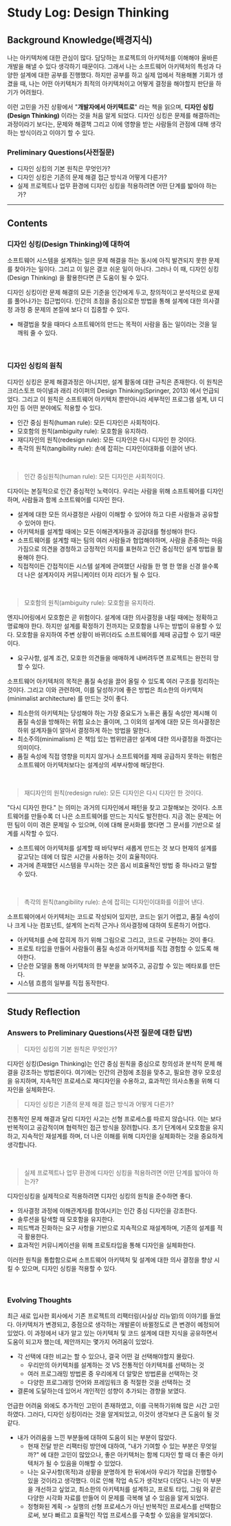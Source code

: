 # Study Log: Design Thinking

## Background Knowledge(배경지식)

나는 아키텍처에 대한 관심이 많다. 담당하는 프로젝트의 아키텍처를 이해해야 올바른 개발을 해낼 수 있다 생각하기 때문이다. 그래서 나는 소프트웨어 아키텍처의 특성과 다양한 설계에 대한 공부를 진행했다. 하지만 공부를 하고 실제 업에서 적용해볼 기회가 생겼을 때, 나는 어떤 아키텍처가 최적의 아키텍처이고 어떻게 결정을 해야할지 판단을 하기가 어려웠다.

이런 고민을 가진 상황에서 "**개발자에서 아키텍트로**" 라는 책을 읽으며, **디자인 싱킹(Design Thinking)** 이라는 것을 처음 알게 되었다. 디자인 싱킹은 문제를 해결하려는 과정이라기 보다는, 문제와 해결책 그리고 이에 영향을 받는 사람들의 관점에 대해 생각하는 방식이라고 이야기 할 수 있다.

### Preliminary Questions(사전질문)

- 디자인 싱킹의 기본 원칙은 무엇인가?
- 디자인 싱킹은 기존의 문제 해결 접근 방식과 어떻게 다른가?
- 실제 프로젝트나 업무 환경에 디자인 싱킹을 적용하려면 어떤 단계를 밟아야 하는가?


---

## Contents

### 디자인 싱킹(Design Thinking)에 대하여

소프트웨어 시스템을 설계하는 일은 문제 해결을 하는 동시에 아직 발견되지 못한 문제를 찾아가는 일이다. 그리고 이 일은 결코 쉬운 일이 아니다. 그러나 이 때, 디자인 싱킹(Design Thinking) 을 활용한다면 큰 도움이 될 수 있다.

디자인 싱킹이란 문제 해결의 모든 기준을 인간에게 두고, 창의적이고 분석적으로 문제를 풀어나가는 접근법이다. 인간의 초점을 중심으로한 방법을 통해 설계에 대한 의사결정 과정 중 문제의 본질에 보다 더 집중할 수 있다.

- 해결법을 찾을 때마다 소프트웨어의 만드는 목적이 사람을 돕는 일이라는 것을 일 깨워 줄 수 있다.

<br>

### 디자인 싱킹의 원칙

디자인 싱킹은 문제 해결과정은 아니지만, 설계 활동에 대한 규칙은 존재한다. 이 원칙은 크리스토프 마이넬과 래리 라이퍼의 Design Thinking(Springer, 2013) 에서 언급되었다. 그리고 이 원칙은 소프트웨어 아키텍처 뿐만아니라 세부적인 프로그램 설계, UI 디자인 등 어떤 분야에도 적용할 수 있다.

- 인간 중심 원칙(human rule): 모든 디자인은 사회적이다.
- 모호함의 원칙(ambiguity rule): 모호함을 유지하라.
- 재디자인의 원칙(redesign rule): 모든 디자인은 다시 디자인 한 것이다.
- 촉각의 원칙(tangibility rule): 손에 잡히는 디자인이대화를 이끌어 낸다.

<br>

> 인간 중심원칙(human rule): 모든 디자인은 사회적이다.

디자이는 본질적으로 인간 중심적인 노력이다. 우리는 사람을 위해 소프트웨어를 디자인하며, 사람들과 함께 소프트웨어를 디자인 한다. 

- 설계에 대한 모든 의사결정은 사람이 이해할 수 있어야 하고 다른 사람들과 공유할 수 있어야 한다.
- 아키텍처를 설계할 때에는 모든 이해관계자들과 공감대를 형성해야 한다.
- 소프트웨어를 설계할 때는 팀의 여러 사람들과 협업해야하며, 사람을 존중하는 마음가짐으로 의견을 경청하고 긍정적인 의지를 표현하고 인간 중심적인 설계 방법을 활용해야 한다.
- 직접적이든 간접적이든 시스템 설계에 관여했던 사람들 한 명 한 명을 신경 쓸수록 더 나은 설계자이자 커뮤니케이터 이자 리더가 될 수 있다.

<br>

> 모호함의 원칙(ambiguity rule): 모호함을 유지하라.

엔지니어링에서 모호함은 곧 위험이다. 설계에 대한 의사결정을 내릴 때에는 정확하고 명료해야 한다. 하지만 설계를 확정하기 전까지는 모호함을 나두는 방법이 유용할 수 있다. 모호함을 유지하여 주변 상황이 바뀌더라도 소프트웨어를 제때 공급할 수 있기 때문이다.


- 요구사항, 설계 조건, 모호한 의견들을 애매하게 내버려두면 프로젝트는 완전히 망할 수 있다.

소프트웨어 아키텍처의 목적은 품질 속성을 끌어 올릴 수 있도록 여러 구조를 정리하는 것이다. 그리고 이와 관련하여, 이를 달성하기에 좋은 방법은 최소한의 아키텍처(minimalist architecture) 를 만드는 것이 좋다.

- 최소한의 아키텍처는 당성해야 하는 가장 중요도가 노퓨은 품질 속성만 제시해 이 품질 속성을 방해하는 위험 요소는 줄이며, 그 이외의 설계에 대한 모든 의사결정은 하위 설계자들이 알아서 결정하게 하는 방법을 말한다.
- 최소주의(minimalism) 은 책임 있는 범위만큼만 설계에 대한 의사결정을 하겠다는 의미이다.
- 품질 속성에 직접 영향을 미치지 않거나 소프트웨어를 제때 공급하지 못하는 위험은 소프트웨어 아키텍처보다는 설계상의 세부사항에 해당한다.


<br>

>재디자인의 원칙(redesign rule): 모든 디자인은 다시 디자인 한 것이다.

"다시 디자인 한다." 는 의미는 과거의 디자인에서 패턴을 찾고 고찰해보는 것이다. 소프트웨어를 만들수록 더 나은 소프트웨어를 만드는 지식도 발전한다. 지금 겪는 문제는 어떤 팀이 이미 겪은 문제일 수 있으며, 이에 대해 문서화를 했다면 그 문서를 기반으로 설계를 시작할 수 있다.

- 소프트웨어 아키텍처를 설계할 때 바닥부터 새롭게 만드는 것 보다 현재의 설계를 갈고닦는 데에 더 많은 시간을 사용하는 것이 효율적이다.
- 과거에 존재했던 시스템을 무시하는 것은 몹시 비효율적인 방법 중 하나라고 말할 수 있다.

<br>

> 촉각의 원칙(tangibility rule): 손에 잡히는 디자인이대화를 이끌어 낸다.

소프트웨어에서 아키텍처는 코드로 작성되어 있지만, 코드는 읽기 어렵고, 품질 속성이나 크게 나눈 컴포넌트, 설계의 논리적 근거나 의사결정에 대하여 토론하기 어렵다.

- 아키텍처를 손에 잡히게 하기 위해 그림으로 그리고, 코드로 구현하는 것이 좋다. 
- 프로토 타입을 만들어 사람들이 품질 속성과 아키텍처를 직접 경험할 수 있도록 해야한다.
- 단순한 모델을 통해 아키텍처의 한 부분을 보여주고, 공감할 수 있는 메타포를 만든다.
- 시스템 흐름의 일부를 직접 동작한다.

---

## Study Reflection

### Answers to Preliminary Questions(사전 질문에 대한 답변)

> 디자인 싱킹의 기본 원칙은 무엇인가?

디자인 싱킹(Design Thinking)는 인간 중심 원칙을 중심으로 창의성과 분석적 문제 해결을 강조하는 방법론이다. 여기에는 인간의 관점에 초점을 맞추고, 필요한 경우 모호성을 유지하며, 지속적인 프로세스로 재디자인을 수용하고, 효과적인 의사소통을 위해 디자인을 실체화한다.
<br>

> 디자인 싱킹은 기존의 문제 해결 접근 방식과 어떻게 다른가?

전통적인 문제 해결과 달리 디자인 사고는 선형 프로세스를 따르지 않습니다. 이는 보다 반복적이고 공감적이며 협력적인 접근 방식을 장려합니다. 초기 단계에서 모호함을 유지하고, 지속적인 재설계를 하며, 더 나은 이해를 위해 디자인을 실체화하는 것을 중요하게 생각합니다.

<br>

>실제 프로젝트나 업무 환경에 디자인 싱킹을 적용하려면 어떤 단계를 밟아야 하는가?

 디자인싱킹을 실제적으로 적용하려면 디자인 싱킹의 원칙을 준수하면 좋다.
 
- 의사결정 과정에 이해관계자를 참여시키는 인간 중심 디자인을 강조한다.
- 솔루션을 탐색할 때 모호함을 유지한다.
- 피드백과 진화하는 요구 사항을 기반으로 지속적으로 재설계하며, 기존의 설계를 적극 활용한다.
- 효과적인 커뮤니케이션을 위해 프로토타입을 통해 디자인을 실체화한다.

이러한 원칙을 통합함으로써 소프트웨어 아키텍처 및 설계에 대한 의사 결정을 향상 시킬 수 있으며, 디자인 싱킹을 적용할 수 있다.

<br>

### Evolving Thoughts


최근 새로 입사한 회사에서 기존 프로젝트의 리팩터링(사실상 리뉴얼)의 이야기를 들었다. 아키텍처가 변경되고, 중점으로 생각하는 개발론이 바뀔정도로 큰 변경이 예정되어 있었다. 이 과정에서 내가 알고 있는 아키텍처 및 코드 설계에 대한 지식을 공유하면서 도움이 되고자 했는데, 제안까지는 몇가지 어려움이 있었다.

- 각 선택에 대한 비교는 할 수 있으나, 결국 어떤 걸 선택해야할지 몰랐다.
	- 우리만의 아키텍처를 설계하는 것 VS 전통적인 아키텍처를 선택하는 것
	- 여러 프로그래밍 방법론 중 우리에게 더 알맞은 방법론을 선택하는 것
	- 다양한 프로그래밍 언어와 프레임워크 중 적절한 것을 선택하는 것
- 결론에 도달하는데 있어서 개인적인 성향이 추가되는 경향을 보였다.

언급한 어려움 외에도 추가적인 고민이 존재하였고, 이를 극복하기위해 많은 시간 고민하였다. 그러다, 디자인 싱킹이라는 것을 알게되었고, 이것이 생각보다 큰 도움이 될 것 같다. 

- 내가 어려움을 느낀 부분들에 대하여 도움이 되는 부분이 많았다.
	- 현재 전달 받은 리팩터링 방안에 대하여, "내가 기여할 수 있는 부분은 무엇일까?" 에 대한 고민이 많았으나, 좋은 아키텍처는 함께 디자인 할 때 더 좋은 아키텍처가 될 수 있음을 이해할 수 있었다.
	- 나는 요구사항(목적)과 상황을 분명하게 한 뒤에서야 우리가 작업을 진행할수 있을 것이라고 생각했다. 이로 인해 작업 속도가 생각보다 더뎠다. 나는 이 부분을 개선하고 싶었고, 최소한의 아키텍처를 설계하고, 프로토 타입, 그림 와 같은 다양한 시각화 자료를 만들어 이 문제를 극복해 낼 수 있음을 알게 되었다.
	- 정형화된 계획 -> 실행의 선형 프로세스가 아닌 반복적인 프로세스를 선택함으로써, 보다 빠르고 효율적인 작업 프로세스를 구축할 수 있음을 알게되었다.

